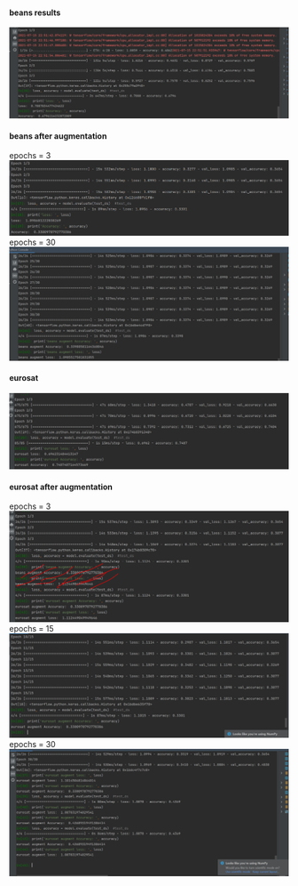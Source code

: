 #### beans results
![](thur2_images_folder/beans.png)


#### beans after augmentation

epochs = 3 ![](thur2_images_folder/beans_aug.png) 
epochs = 30 ![](thur2_images_folder/beans_aug2.png)  


#### eurosat
![](thur2_images_folder/eurosat.png)

#### eurosat after augmentation

epochs = 3 ![](thur2_images_folder/eurosat_aug.png)
epochs = 15 ![](thur2_images_folder/eurosat_aug2.png)
epochs = 30 ![](thur2_images_folder/eurosat3.png)  